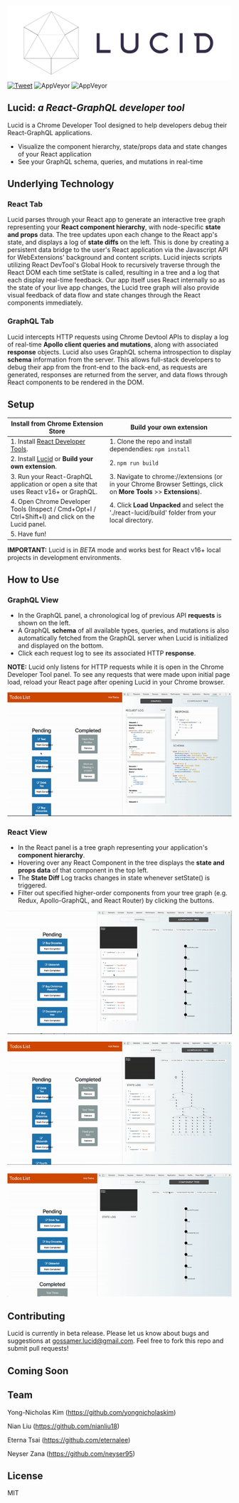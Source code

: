 ![Alt text](public/assets/lucidlogo-transparent.png?raw=true "Title")
[![Tweet](https://img.shields.io/twitter/url/http/shields.io.svg?style=social)](https://twitter.com/intent/tweet?text=Make%20development%20easier%20with%20Lucid.&url=https://github.com/Gossamer-React/Lucid&hashtags=react,graphql,apollographql,javascript,programming,developers,chrome%20@neyser_zana%20@eterna_t%20@yongnicholaskim%20@Niantendo)
![AppVeyor](https://img.shields.io/badge/build-passing-green.svg)
![AppVeyor](https://img.shields.io/badge/License-MIT-blue.svg)
## **Lucid**: *a React-GraphQL developer tool*

Lucid is a Chrome Developer Tool designed to help developers debug their React-GraphQL applications. 
- Visualize the component hierarchy, state/props data and state changes of your React application
- See your GraphQL schema, queries, and mutations in real-time

## Underlying Technology
### React Tab
Lucid parses through your React app to generate an interactive tree graph representing your __React component hierarchy__, with node-specific __state and props__ data. The tree updates upon each change to the React app's state, and displays a log of __state diffs__ on the left. This is done by creating a persistent data bridge to the user's React application via the Javascript API for WebExtensions' background and content scripts. Lucid injects scripts utilizing React DevTool's Global Hook to recursively traverse through the React DOM each time setState is called, resulting in a tree and a log that each display real-time feedback. Our app itself uses React internally so as the state of your live app changes, the Lucid tree graph will also provide visual feedback of data flow and state changes through the React components immediately.

### GraphQL Tab
Lucid intercepts HTTP requests using Chrome Devtool APIs to display a log of real-time __Apollo client queries and mutations__, along with associated __response__ objects. Lucid also uses GraphQL schema introspection to display __schema__ information from the server. This allows full-stack developers to debug their app from the front-end to the back-end, as requests are generated, responses are returned from the server, and data flows through React components to be rendered in the DOM. 

## Setup
| Install from Chrome Extension Store  | Build your own extension |
| ------------- | ------------- |
| 1. Install <a href="https://chrome.google.com/webstore/detail/react-developer-tools/fmkadmapgofadopljbjfkapdkoienihi?hl=en">React Developer Tools</a>. | 1. Clone the repo and install dependendies:     ```npm install``` |
| 2. Install <a href="https://chrome.google.com/webstore/category/extensions">Lucid</a> or __Build your own extension__. | 2. ```npm run build ```|
|3. Run your React-GraphQL application or open a site that uses React v16+ or GraphQL.|3. Navigate to chrome://extensions (or in your Chrome Browser Settings, click on **More Tools** >> **Extensions**). |
|4. Open Chrome Developer Tools (Inspect / Cmd+Opt+I / Ctrl+Shift+I) and click on the Lucid panel.|4. Click **Load Unpacked** and select the './react-lucid/build' folder from your local directory.|
|5. Have fun!  |

**IMPORTANT:**  Lucid is in *BETA* mode and works best for React v16+ local projects in development environments. 

## How to Use
### GraphQL View 
* In the GraphQL panel, a chronological log of previous API __requests__ is shown on the left. 
* A GraphQL __schema__ of all available types, queries, and mutations is also automatically fetched from the GraphQL server when Lucid is initialized and displayed on the bottom.
* Click each request log to see its associated HTTP __response__. 
 
**NOTE:**  Lucid only listens for HTTP requests while it is open in the Chrome Developer Tool panel. To see any requests that were made upon initial page load, reload your React page after opening Lucid in your Chrome browser. 

![](public/ReqResJson.gif) 

### React View
* In the React panel is a tree graph representing your application's __component hierarchy__. 
* Hovering over any React Component in the tree displays the __state and props data__ of that component in the top left.
* The __State Diff__ Log tracks changes in state whenever setState() is triggered.
* Filter out specified higher-order components from your tree graph (e.g. Redux, Apollo-GraphQL, and React Router) by clicking the buttons.

![](public/StateDiff.gif)

![](public/TreeDisplay.gif)

![](public/TreeFilter.gif)

## Contributing 

Lucid is currently in beta release. Please let us know about bugs and suggestions at gossamer.lucid@gmail.com. Feel free to fork this repo and submit pull requests! 

## Coming Soon


## Team

Yong-Nicholas Kim (https://github.com/yongnicholaskim)

Nian Liu (https://github.com/nianliu18)

Eterna Tsai (https://github.com/eternalee)

Neyser Zana (https://github.com/neyser95)

## License
MIT
